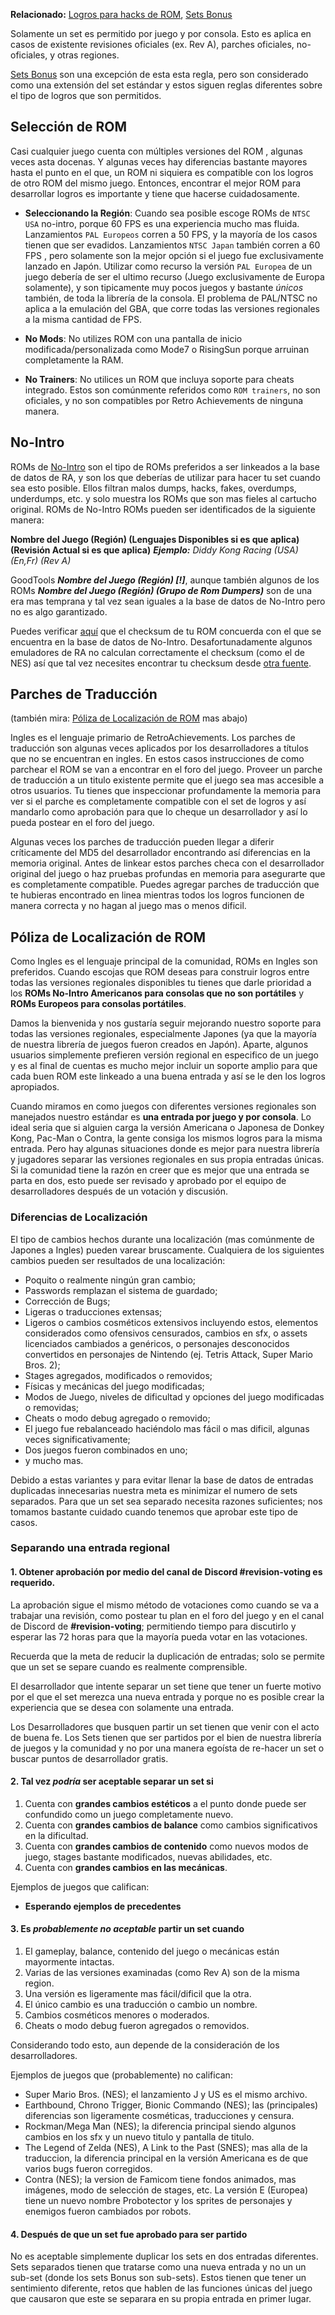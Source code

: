 **Relacionado:** [Logros para hacks de ROM](/es/guidelines/content/achievements-for-rom-hacks.html), [Sets Bonus](/es/guidelines/content/subsets.html)

Solamente un set es permitido por juego y por consola. Esto es aplica en casos de existente revisiones oficiales (ex. Rev A), parches oficiales, no-oficiales, y otras regiones.

[Sets Bonus](/es/guidelines/content/subsets.html) son una excepción de esta esta regla, pero son considerado como una extensión del set estándar y estos siguen reglas diferentes sobre el tipo de logros que son permitidos.

## Selección de ROM

Casi cualquier juego cuenta con múltiples versiones del ROM , algunas veces asta docenas. Y algunas veces hay diferencias bastante mayores hasta el punto en el que, un ROM ni siquiera es compatible con los logros de otro ROM del mismo juego. Entonces, encontrar el mejor ROM para desarrollar logros es importante y tiene que hacerse cuidadosamente.

- **Seleccionando la Región**: Cuando sea posible escoge ROMs de `NTSC USA` no-intro, porque 60 FPS es una experiencia mucho mas fluida. Lanzamientos `PAL Europeos` corren a 50 FPS, y la mayoría de los casos tienen que ser evadidos. Lanzamientos `NTSC Japan` también corren a 60 FPS , pero solamente son la mejor opción si el juego fue exclusivamente
  lanzado en Japón. Utilizar como recurso la versión `PAL Europea` de un juego debería de ser el ultimo recurso (Juego exclusivamente de Europa solamente), y son tipicamente muy pocos juegos y bastante _únicos_ también, de toda la librería de la consola. El problema de PAL/NTSC no aplica a la emulación del GBA, que corre todas las versiones regionales a la misma cantidad de FPS.

- **No Mods**: No utilizes ROM con una pantalla de inicio modificada/personalizada como Mode7 o RisingSun porque arruinan completamente la RAM.

- **No Trainers**: No utilices un ROM que incluya soporte para cheats integrado. Estos son comúnmente referidos como `ROM trainers`, no son oficiales, y no son compatibles por Retro Achievements de ninguna manera.

## No-Intro

ROMs de [No-Intro](http://www.no-intro.org/) son el tipo de ROMs preferidos a ser linkeados a la base de datos de RA, y son los que deberías de utilizar para hacer tu set cuando sea esto posible. Ellos filtran malos dumps, hacks, fakes, overdumps, underdumps, etc. y solo muestra los ROMs que son mas fieles al cartucho original. ROMs de No-Intro ROMs pueden ser identificados de la siguiente manera:

**Nombre del Juego (Región) (Lenguajes Disponibles si es que aplica) (Revisión Actual si es que aplica)**
_**Ejemplo:** Diddy Kong Racing (USA) (En,Fr) (Rev A)_

GoodTools **_Nombre del Juego (Región) [!]_**, aunque también algunos de los ROMs **_Nombre del Juego (Región) (Grupo de Rom Dumpers)_** son de una era mas temprana y tal vez sean iguales a la base de datos de No-Intro pero no es algo garantizado.

Puedes verificar [aquí](https://datomatic.no-intro.org/) que el checksum de tu ROM concuerda con el que se encuentra en la base de datos de No-Intro. Desafortunadamente algunos emuladores de RA no calculan correctamente el checksum (como el de NES) así que tal vez necesites encontrar tu checksum desde [otra fuente](http://www.onlinemd5.com/).

## Parches de Traducción

(también mira: [Póliza de Localización de ROM](#póliza-de-localización-de-rom) mas abajo)

Ingles es el lenguaje primario de RetroAchievements. Los parches de traducción son algunas veces aplicados por los desarrolladores a títulos que no se encuentran en ingles. En estos casos instrucciones de como parchear el ROM se van a encontrar en el foro del juego. Proveer un parche de traducción a un titulo existente permite que el juego sea mas accesible a otros usuarios. Tu tienes que inspeccionar profundamente la memoria para ver si el parche es completamente compatible con el set de logros y así mandarlo como aprobación para que lo cheque un desarrollador y así lo pueda postear en el foro del juego.

Algunas veces los parches de traducción pueden llegar a diferir críticamente del MD5 del desarrollador encontrando así diferencias en la memoria original. Antes de linkear estos parches checa con el desarrollador original del juego o haz pruebas profundas en memoria para asegurarte que es completamente compatible. Puedes agregar parches de traducción que te hubieras encontrado en linea mientras todos los logros funcionen de manera correcta y no hagan al juego mas o menos dificil.

## Póliza de Localización de ROM

Como Ingles es el lenguaje principal de la comunidad, ROMs en Ingles son preferidos. Cuando escojas que ROM deseas para construir logros entre todas las versiones regionales disponibles tu tienes que darle prioridad a los **ROMs No-Intro Americanos para consolas que no son portátiles** y **ROMs Europeos para consolas portátiles**.

Damos la bienvenida y nos gustaría seguir mejorando nuestro soporte para todas las versiones regionales, especialmente Japones (ya que la mayoría de nuestra librería de juegos fueron creados en Japón). Aparte, algunos usuarios simplemente prefieren versión regional en especifico de un juego y es al final de cuentas es mucho mejor incluir un soporte amplio para que cada buen ROM este linkeado a una buena entrada y así se le den los logros apropiados.

Cuando miramos en como juegos con diferentes versiones regionales son manejados nuestro estándar es **una entrada por juego y por consola**. Lo ideal seria que si alguien carga la versión Americana o Japonesa de Donkey Kong, Pac-Man o Contra, la gente consiga los mismos logros para la misma entrada. Pero hay algunas situaciones donde es mejor para nuestra librería y jugadores separar las versiones regionales en sus propia entradas únicas. Si la comunidad tiene la razón en creer que es mejor que una entrada se parta en dos, esto puede ser revisado y aprobado por el equipo de desarrolladores después de un votación y discusión.

### Diferencias de Localización

El tipo de cambios hechos durante una localización (mas comúnmente de Japones a Ingles) pueden varear bruscamente. Cualquiera de los siguientes cambios pueden ser resultados de una localización:

- Poquito o realmente ningún gran cambio;
- Passwords remplazan el sistema de guardado;
- Corrección de Bugs;
- Ligeras o traducciones extensas;
- Ligeros o cambios cosméticos extensivos incluyendo estos, elementos considerados como ofensivos censurados, cambios en sfx, o assets licenciados cambiados a genéricos, o personajes desconocidos convertidos en personajes de Nintendo (ej. Tetris Attack, Super Mario Bros. 2);
- Stages agregados, modificados o removidos;
- Físicas y mecánicas del juego modificadas;
- Modos de Juego, niveles de dificultad y opciones del juego modificadas o removidas;
- Cheats o modo debug agregado o removido;
- El juego fue rebalanceado haciéndolo mas fácil o mas dificil, algunas veces significativamente;
- Dos juegos fueron combinados en uno;
- y mucho mas.

Debido a estas variantes y para evitar llenar la base de datos de entradas duplicadas innecesarias nuestra meta es minimizar el numero de sets separados. Para que un set sea separado necesita razones suficientes; nos tomamos bastante cuidado cuando tenemos que aprobar este tipo de casos.

### Separando una entrada regional

#### 1. Obtener aprobación por medio del canal de Discord **#revision-voting** es requerido.

La aprobación sigue el mismo método de votaciones como cuando se va a trabajar una revisión, como postear tu plan en el foro del juego y en el canal de Discord de **#revision-voting**; permitiendo tiempo para discutirlo y esperar las 72 horas para que la mayoría pueda votar en las votaciones.

Recuerda que la meta de reducir la duplicación de entradas; solo se permite que un set se separe cuando es realmente comprensible.

El desarrollador que intente separar un set tiene que tener un fuerte motivo por el que el set merezca una nueva entrada y porque no es posible crear la experiencia que se desea con solamente una entrada.

Los Desarrolladores que busquen partir un set tienen que venir con el acto de buena fe. Los Sets tienen que ser partidos por el bien de nuestra librería de juegos y la comunidad y no por una manera egoísta de re-hacer un set o buscar puntos de desarrollador gratis.

#### 2. Tal vez _podría_ ser aceptable separar un set si

1. Cuenta con **grandes cambios estéticos** a el punto donde puede ser confundido como un juego completamente nuevo.
2. Cuenta con **grandes cambios de balance** como cambios significativos en la dificultad.
3. Cuenta con **grandes cambios de contenido** como nuevos modos de juego, stages bastante modificados, nuevas abilidades, etc.
4. Cuenta con **grandes cambios en las mecánicas**.

Ejemplos de juegos que califican:

- **Esperando ejemplos de precedentes**

#### 3. Es _probablemente no aceptable_ partir un set cuando

1. El gameplay, balance, contenido del juego o mecánicas están mayormente intactas.
2. Varias de las versiones examinadas (como Rev A) son de la misma region.
3. Una versión es ligeramente mas fácil/dificil que la otra.
4. El único cambio es una traducción o cambio un nombre.
5. Cambios cosméticos menores o moderados.
6. Cheats o modo debug fueron agregados o removidos.

Considerando todo esto, aun depende de la consideración de los desarrolladores.

Ejemplos de juegos que (probablemente) no califican:

- Super Mario Bros. (NES); el lanzamiento J y US es el mismo archivo.
- Earthbound, Chrono Trigger, Bionic Commando (NES); las (principales) diferencias son ligeramente cosméticas, traducciones y censura.
- Rockman/Mega Man (NES); la diferencia principal siendo algunos cambios en los sfx y un nuevo titulo y pantalla de titulo.
- The Legend of Zelda (NES), A Link to the Past (SNES); mas alla de la traduccion, la diferencia principal en la versión Americana es de que varios bugs fueron corregidos.
- Contra (NES); la version de Famicom tiene fondos animados, mas imágenes, modo de selección de stages, etc. La versión E (Europea) tiene un nuevo nombre Probotector y los sprites de personajes y enemigos fueron cambiados por robots.

#### 4. Después de que un set fue aprobado para ser partido

No es aceptable simplemente duplicar los sets en dos entradas diferentes. Sets separados tienen que tratarse como una nueva entrada y no un un sub-set (donde los sets Bonus son sub-sets). Estos tienen que tener un sentimiento diferente, retos que hablen de las funciones únicas del juego que causaron que este se separara en su propia entrada en primer lugar.
